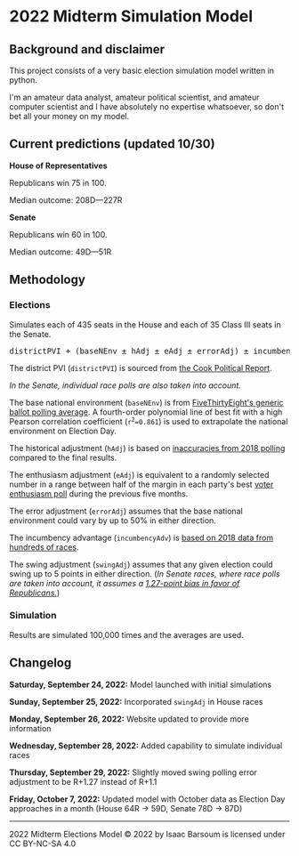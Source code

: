 # 2022 Midterm Simulation Model

## Background and disclaimer 

This project consists of a very basic election simulation model written in python.

I'm an amateur data analyst, amateur political scientist, and amateur computer scientist and I have absolutely no expertise whatsoever, so don't bet all your money on my model.

## Current predictions (updated 10/30)

**House of Representatives**

Republicans win 75 in 100.

Median outcome: 208D—227R

**Senate**

Republicans win 60 in 100.

Median outcome: 49D—51R

## Methodology

### Elections
Simulates each of 435 seats in the House and each of 35 Class III seats in the Senate.

<pre>districtPVI + (baseNEnv ± hAdj ± eAdj ± errorAdj) ± incumbencyAdv + swingAdj = election result</pre>


The district PVI (<code>districtPVI</code>) is sourced from [the Cook Political Report](https://www.cookpolitical.com/cook-pvi/2022-partisan-voting-index/district-map-and-list).

*In the Senate, individual race polls are also taken into account.*

The base national environment (<code>baseNEnv</code>) is from [FiveThirtyEight's generic ballot polling average](https://projects.fivethirtyeight.com/polls/generic-ballot/). A fourth-order polynomial line of best fit with a high Pearson correlation coefficient (<code>r<sup>2</sup>=0.861</code>) is used to extrapolate the national environment on Election Day.

The historical adjustment (<code>hAdj</code>) is based on [inaccuracies from 2018 polling](https://projects.fivethirtyeight.com/polls/generic-ballot/2018/) compared to the final results.

The enthusiasm adjustment (<code>eAdj</code>) is equivalent to a randomly selected number in a range between half of the margin in each party's best [voter enthusiasm poll](https://morningconsult.com/2022-midterm-elections-tracker/) during the previous five months.

The error adjustment (<code>errorAdj</code>) assumes that the base national environment could vary by up to 50% in either direction.

The incumbency advantage (<code>incumbencyAdv</code>) is [based on 2018 data from hundreds of races](https://fivethirtyeight.com/features/how-much-was-incumbency-worth-in-2018/).

The swing adjustment (<code>swingAdj</code>) assumes that any given election could swing up to 5 points in either direction. (*In Senate races, where race polls are taken into account, it assumes a [1.27-point bias in favor of Republicans.](https://fivethirtyeight.com/features/will-the-polls-overestimate-democrats-again/)*)


### Simulation
Results are simulated 100,000 times and the averages are used.

## Changelog
**Saturday, September 24, 2022:** Model launched with initial simulations

**Sunday, September 25, 2022:** Incorporated <code>swingAdj</code> in House races

**Monday, September 26, 2022:** Website updated to provide more information 

**Wednesday, September 28, 2022:** Added capability to simulate individual races

**Thursday, September 29, 2022:** Slightly moved swing polling error adjustment to be R+1.27 instead of R+1.1

**Friday, October 7, 2022:** Updated model with October data as Election Day approaches in a month (House 64R → 59D, Senate 78D → 87D)

___

2022 Midterm Elections Model © 2022 by Isaac Barsoum is licensed under CC BY-NC-SA 4.0
